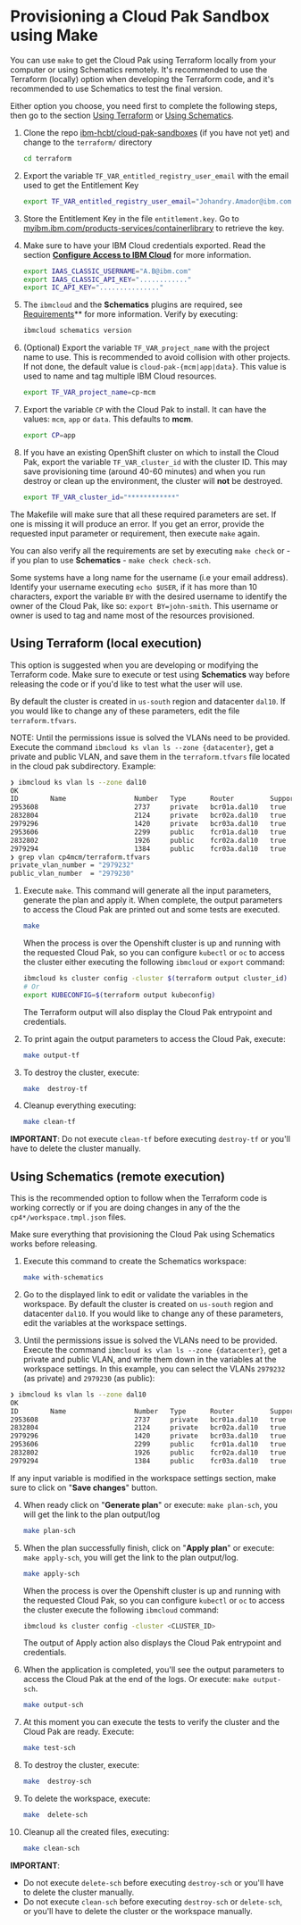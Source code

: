 # Provisioning a Cloud Pak Sandbox using Make

You can use `make` to get the Cloud Pak using Terraform locally from your computer or using Schematics remotely. It's recommended to use the Terraform (locally) option when developing the Terraform code, and it's recommended to use Schematics to test the final version.

Either option you choose, you need first to complete the following steps, then go to the section [Using Terraform](#using-terraform-local-execution) or [Using Schematics](#using-schematics-remote-execution).

1. Clone the repo [ibm-hcbt/cloud-pak-sandboxes](https://github.com/ibm-hcbt/cloud-pak-sandboxes) (if you have not yet) and change to the `terraform/` directory

   ```bash
   cd terraform
   ```

2. Export the variable `TF_VAR_entitled_registry_user_email` with the email used to get the Entitlement Key

   ```bash
   export TF_VAR_entitled_registry_user_email="Johandry.Amador@ibm.com"
   ```

3. Store the Entitlement Key in the file `entitlement.key`. Go to
   [myibm.ibm.com/products-services/containerlibrary](https://myibm.ibm.com/products-services/containerlibrary) to retrieve the key.

4. Make sure to have your IBM Cloud credentials exported. Read the section **[Configure Access to IBM Cloud](./README.md#configure-access-to-ibm-cloud)** for more information.

   ```bash
   export IAAS_CLASSIC_USERNAME="A.B@ibm.com"
   export IAAS_CLASSIC_API_KEY="............"
   export IC_API_KEY="..............."
   ```

5. The `ibmcloud` and the **Schematics** plugins are required, see [Requirements](./README.md#requirements)\*\* for more information. Verify by executing:

   ```bash
   ibmcloud schematics version
   ```

6. (Optional) Export the variable `TF_VAR_project_name` with the project name to use. This is recommended to avoid collision with other projects. If not done, the default value is `cloud-pak-{mcm|app|data}`. This value is used to name and tag multiple IBM Cloud resources.

   ```bash
   export TF_VAR_project_name=cp-mcm
   ```

7. Export the variable `CP` with the Cloud Pak to install. It can have the values: `mcm`, `app` or `data`. This defaults to **mcm**.

   ```bash
   export CP=app
   ```

8. If you have an existing OpenShift cluster on which to install the Cloud Pak, export the variable `TF_VAR_cluster_id` with the cluster ID. This may save provisioning time (around 40-60 minutes) and when you run destroy or clean up the environment, the cluster will **not** be destroyed.

   ```bash
   export TF_VAR_cluster_id="************"
   ```

The Makefile will make sure that all these required parameters are set. If one is missing it will produce an error. If you get an error, provide the requested input parameter or requirement, then execute `make` again.

You can also verify all the requirements are set by executing `make check` or - if you plan to use **Schematics** - `make check check-sch`.

Some systems have a long name for the username (i.e your email address). Identify your username executing `echo $USER`, if it has more than 10 characters, export the variable `BY` with the desired username to identify the owner of the Cloud Pak, like so: `export BY=john-smith`. This username or owner is used to tag and name most of the resources provisioned.

## Using Terraform (local execution)

This option is suggested when you are developing or modifying the Terraform code. Make sure to execute or test using **Schematics** way before releasing the code or if you'd like to test what the user will use.

By default the cluster is created in `us-south` region and datacenter `dal10`. If you would like to change any of these parameters, edit the file `terraform.tfvars`.

NOTE: Until the permissions issue is solved the VLANs need to be provided. Execute the command `ibmcloud ks vlan ls --zone {datacenter}`, get a private and public VLAN, and save them in the `terraform.tfvars` file located in the cloud pak subdirectory. Example:

```bash
❯ ibmcloud ks vlan ls --zone dal10
OK
ID        Name                 Number   Type      Router         Supports Virtual Workers
2953608                        2737     private   bcr01a.dal10   true
2832804                        2124     private   bcr02a.dal10   true
2979296                        1420     private   bcr03a.dal10   true
2953606                        2299     public    fcr01a.dal10   true
2832802                        1926     public    fcr02a.dal10   true
2979294                        1384     public    fcr03a.dal10   true
❯ grep vlan cp4mcm/terraform.tfvars
private_vlan_number = "2979232"
public_vlan_number  = "2979230"
```

1. Execute `make`. This command will generate all the input parameters, generate the plan and apply it. When complete, the output parameters to access the Cloud Pak are printed out and some tests are executed.

   ```bash
   make
   ```

   When the process is over the Openshift cluster is up and running with the requested Cloud Pak, so you can configure `kubectl` or `oc` to access the cluster either executing the following `ibmcloud` or `export` command:

   ```bash
   ibmcloud ks cluster config -cluster $(terraform output cluster_id)
   # Or
   export KUBECONFIG=$(terraform output kubeconfig)
   ```

   The Terraform output will also display the Cloud Pak entrypoint and credentials.

2. To print again the output parameters to access the Cloud Pak, execute:

   ```bash
   make output-tf
   ```

3. To destroy the cluster, execute:

   ```bash
   make  destroy-tf
   ```

4. Cleanup everything executing:

   ```bash
   make clean-tf
   ```

**IMPORTANT**: Do not execute `clean-tf` before executing `destroy-tf` or you'll have to delete the cluster manually.

## Using Schematics (remote execution)

This is the recommended option to follow when the Terraform code is working correctly or if you are doing changes in any of the the `cp4*/workspace.tmpl.json` files.

Make sure everything that provisioning the Cloud Pak using Schematics works before releasing.

1. Execute this command to create the Schematics workspace:

   ```bash
   make with-schematics
   ```

2. Go to the displayed link to edit or validate the variables in the workspace. By default the cluster is created on `us-south` region and datacenter `dal10`. If you would like to change any of these parameters, edit the variables at the workspace settings.

3. Until the permissions issue is solved the VLANs need to be provided. Execute the command `ibmcloud ks vlan ls --zone {datacenter}`, get a private and public VLAN, and write them down in the variables at the workspace settings. In this example, you can select the VLANs `2979232` (as private) and `2979230` (as public):

```bash
❯ ibmcloud ks vlan ls --zone dal10
OK
ID        Name                 Number   Type      Router         Supports Virtual Workers
2953608                        2737     private   bcr01a.dal10   true
2832804                        2124     private   bcr02a.dal10   true
2979296                        1420     private   bcr03a.dal10   true
2953606                        2299     public    fcr01a.dal10   true
2832802                        1926     public    fcr02a.dal10   true
2979294                        1384     public    fcr03a.dal10   true
```

If any input variable is modified in the workspace settings section, make sure to click on "**Save changes**" button.

4.  When ready click on "**Generate plan**" or execute: `make plan-sch`, you will get the link to the plan output/log

    ```bash
    make plan-sch
    ```

5.  When the plan successfully finish, click on "**Apply plan**" or execute: `make apply-sch`, you will get the link to the plan output/log.

    ```bash
    make apply-sch
    ```

    When the process is over the Openshift cluster is up and running with the requested Cloud Pak, so you can configure `kubectl` or `oc` to access the cluster execute the following `ibmcloud` command:

    ```bash
    ibmcloud ks cluster config -cluster <CLUSTER_ID>
    ```

    The output of Apply action also displays the Cloud Pak entrypoint and credentials.

6.  When the application is completed, you'll see the output parameters to access the Cloud Pak at the end of the logs. Or execute: `make output-sch`.

    ```bash
    make output-sch
    ```

7.  At this moment you can execute the tests to verify the cluster and the Cloud Pak are ready. Execute:

    ```bash
    make test-sch
    ```

8.  To destroy the cluster, execute:

    ```bash
    make  destroy-sch
    ```

9.  To delete the workspace, execute:

    ```bash
    make  delete-sch
    ```

10. Cleanup all the created files, executing:

    ```bash
    make clean-sch
    ```

**IMPORTANT**:

- Do not execute `delete-sch` before executing `destroy-sch` or you'll have to delete the cluster manually.
- Do not execute `clean-sch` before executing `destroy-sch` or `delete-sch`, or you'll have to delete the cluster or the workspace manually.
